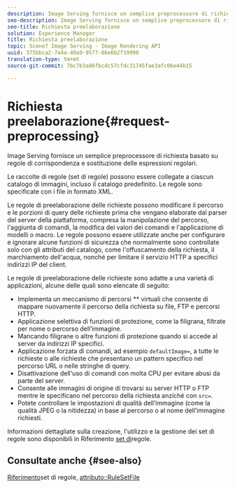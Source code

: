```yaml
---
description: Image Serving fornisce un semplice preprocessore di richiesta basato su regole di corrispondenza e sostituzione delle espressioni regolari.
seo-description: Image Serving fornisce un semplice preprocessore di richiesta basato su regole di corrispondenza e sostituzione delle espressioni regolari.
seo-title: Richiesta preelaborazione
solution: Experience Manager
title: Richiesta preelaborazione
topic: Scene7 Image Serving - Image Rendering API
uuid: 375bbca2-7a4a-49a9-9577-86e6b2f19990
translation-type: tm+mt
source-git-commit: 7bc7b3a86fbcdc57cfdc31745fae3afc06e44b15

---
```



# Richiesta preelaborazione{#request-preprocessing}

Image Serving fornisce un semplice preprocessore di richiesta basato su regole di corrispondenza e sostituzione delle espressioni regolari.

Le raccolte di regole (set di regole) possono essere collegate a ciascun catalogo di immagini, incluso il catalogo predefinito. Le regole sono specificate con i file in formato XML.

Le regole di preelaborazione delle richieste possono modificare il percorso e le porzioni di query delle richieste prima che vengano elaborate dal parser del server della piattaforma, compresa la manipolazione del percorso, l&#39;aggiunta di comandi, la modifica dei valori dei comandi e l&#39;applicazione di modelli o macro. Le regole possono essere utilizzate anche per configurare e ignorare alcune funzioni di sicurezza che normalmente sono controllate solo con gli attributi del catalogo, come l&#39;offuscamento della richiesta, il marchiamento dell&#39;acqua, nonché per limitare il servizio HTTP a specifici indirizzi IP del client.

Le regole di preelaborazione delle richieste sono adatte a una varietà di applicazioni, alcune delle quali sono elencate di seguito:

* Implementa un meccanismo di percorsi ** virtuali che consente di mappare nuovamente il percorso della richiesta su file, FTP e percorsi HTTP.
* Applicazione selettiva di funzioni di protezione, come la filigrana, filtrate per nome o percorso dell’immagine.
* Mancando filigrane o altre funzioni di protezione quando si accede al server da indirizzi IP specifici.
* Applicazione forzata di comandi, ad esempio `defaultImage=`, a tutte le richieste o alle richieste che presentano un pattern specifico nel percorso URL o nelle stringhe di query.
* Disattivazione dell&#39;uso di comandi con molta CPU per evitare abusi da parte del server.
* Consente alle immagini di origine di trovarsi su server HTTP o FTP mentre le specificano nel percorso della richiesta anziché con `src=`.
* Potete controllare le impostazioni di qualità dell’immagine (come la qualità JPEG o la nitidezza) in base al percorso o al nome dell’immagine richiesti.

Informazioni dettagliate sulla creazione, l&#39;utilizzo e la gestione dei set di regole sono disponibili in Riferimento [set di](../../../../../is-api/image-catalog/image-serving-api-ref/c-image-catalog-reference/c-rule-set-reference/c-rule-set-reference.md#concept-3e5058cf3507470b82cac638df23ea8e)regole.

## Consultate anche {#see-also}

[Riferimento](../../../../../is-api/image-catalog/image-serving-api-ref/c-image-catalog-reference/c-rule-set-reference/c-rule-set-reference.md#concept-3e5058cf3507470b82cac638df23ea8e)set di regole, [attributo::RuleSetFile](../../../../../is-api/image-catalog/image-serving-api-ref/c-image-catalog-reference/c-overview/c-file-formats/r-rule-set-files.md#reference-3e54cb5f4d74411a84889fed056ac093)
